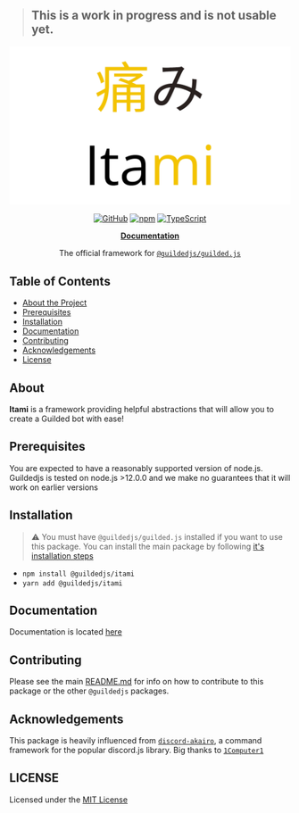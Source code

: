 > ## This is a work in progress and is not usable yet.

<div align="center">
<img src="../../static/itami-transparent.png" width="546" alt="guildedjs"/>

<p><a href="https://github.com/zaida04/guilded.js/blob/master/LICENSE"><img src="https://img.shields.io/github/license/guildedjs/guilded.js" alt="GitHub"></a>
<a href="https://www.npmjs.com/package/@guildedjs/itami"><img src="https://img.shields.io/npm/v/@guildedjs/itami?color=crimson&amp;logo=npm" alt="npm"></a>
<a href="https://github.com/zaida04/guilded.js/actions/workflows/typescript.yml"><img src="https://github.com/zaida04/guilded.js/actions/workflows/typescript.yml/badge.svg" alt="TypeScript"></a></p>

<p><a href="https://guilded.js.org/modules/itami.html"><b>Documentation</b></a></p>

The official framework for [`@guildedjs/guilded.js`](https://github.com/zaida04/guilded.js)
</div>

## Table of Contents
* [About the Project](#about)
* [Prerequisites](#prerequisites)
* [Installation](#installation)
* [Documentation](#documentation)
* [Contributing](#contributing)
* [Acknowledgements](#acknowledgements)
* [License](#LICENSING)

## About
**Itami** is a framework providing helpful abstractions that will allow you to create a Guilded bot with ease! 

## Prerequisites
You are expected to have a reasonably supported version of node.js. Guildedjs is tested on node.js >12.0.0 and we make no guarantees that it will work on earlier versions

## Installation
> ⚠️ You must have `@guildedjs/guilded.js` installed if you want to use this package. You can install the main package by following [it's installation steps](https://github.com/zaida04/guilded.js/tree/master/packages/guilded.js#installation)

- `npm install @guildedjs/itami`
- `yarn add @guildedjs/itami`

## Documentation
Documentation is located [here](https://guilded.js.org/modules/itami.html)

## Contributing
Please see the main [README.md](https://github.com/zaida04/guilded.js) for info on how to contribute to this package or the other `@guildedjs` packages.

## Acknowledgements
This package is heavily influenced from [`discord-akairo`](https://github.com/discord-akairo/discord-akairo), a command framework for the popular discord.js library. Big thanks to [`1Computer1`](https://github.com/1Computer1)

## LICENSE
Licensed under the [MIT License](https://github.com/zaida04/guilded.js/blob/master/LICENSE)